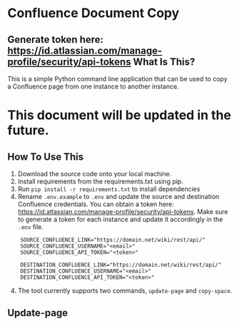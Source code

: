 Confluence Document Copy
==============================

Generate token here: https://id.atlassian.com/manage-profile/security/api-tokens
What Is This?
-------------

This is a simple Python command line application that can be used to copy a Confluence page from one instance to another instance.


# This document will be updated in the future.

How To Use This
---------------

1. Download the source code onto your local machine.
2. Install requirements from the requirements.txt using pip.
3. Run `pip install -r requirements.txt` to install dependencies
4. Rename `.env.example` to `.env` and update the source and destination Confluence credentials. You can obtain a token here: https://id.atlassian.com/manage-profile/security/api-tokens. Make sure to generate a token for each instance and update it accordingly in the `.env` file.
```
    SOURCE_CONFLUENCE_LINK="https://domain.net/wiki/rest/api/"
    SOURCE_CONFLUENCE_USERNAME="<email>"
    SOURCE_CONFLUENCE_API_TOKEN="<token>"

    DESTINATION_CONFLUENCE_LINK="https://domain.net/wiki/rest/api/"
    DESTINATION_CONFLUENCE_USERNAME="<email>"
    DESTINATION_CONFLUENCE_API_TOKEN="<token>"
```
4. The tool currently supports two commands, `update-page` and `copy-space`. 

Update-page
-------
